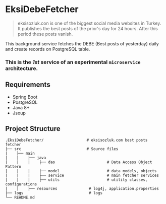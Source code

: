 # EksiDebeFetcher

> eksisozluk.con is one of the biggest social media websites in Turkey. It publishes the best posts of the prior's day 
for 24 hours. After this period these posts vanish.

This background service fetches the DEBE (Best posts of yesterday) daily and create records on PostgreSQL table.

### This is the *1st* service of an experimental `microservice` architecture.


## Requirements 
- Spring Boot
- PostgreSQL
- Java 8+
- Jsoup

## Project Structure
```
.EksiDebeFetcher/                   # eksisozluk.com best posts fetcher
├── src                             # Source files 
|    ├── main
|    |    ├── java                
|    |    |    ├── dao                       # Data Access Object Pattern
|    |    |    ├── model                     # data models, objects
|    |    |    ├── service                   # main fetcher services
|    |    |    ├── utils                     # utility classes, configurations
|    |    ├── resources              # log4j, application.properties
├── logs                             # logs
└── README.md
```